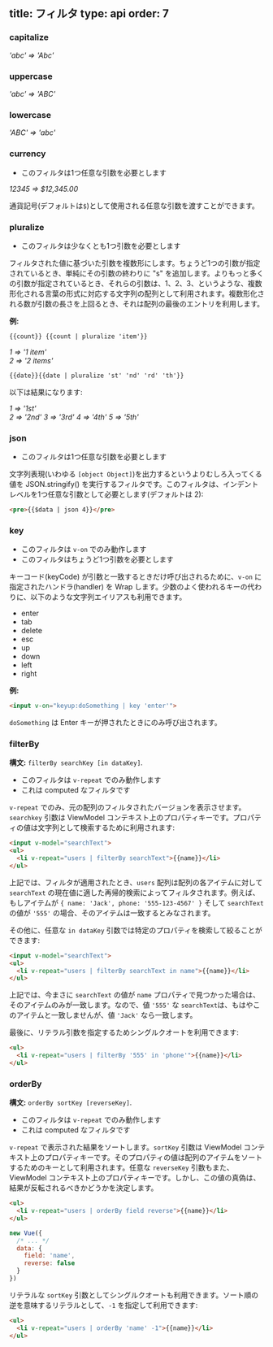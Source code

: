 title: フィルタ
type: api
order: 7
---

### capitalize

*'abc' => 'Abc'*

### uppercase

*'abc' => 'ABC'*

### lowercase

*'ABC' => 'abc'*

### currency

- このフィルタは1つ任意な引数を必要とします

*12345 => $12,345.00*

通貨記号(デフォルトは`$`)として使用される任意な引数を渡すことができます。

### pluralize

- このフィルタは少なくとも1つ引数を必要とします

フィルタされた値に基づいた引数を複数形にします。ちょうど1つの引数が指定されているとき、単純にその引数の終わりに "s" を追加します。よりもっと多くの引数が指定されているとき、それらの引数は、1、2、3、というような、複数形化される言葉の形式に対応する文字列の配列として利用されます。複数形化される数が引数の長さを上回るとき、それは配列の最後のエントリを利用します。

**例:**

``` html
{{count}} {{count | pluralize 'item'}}
```

*1 => '1 item'*  
*2 => '2 items'*

``` html
{{date}}{{date | pluralize 'st' 'nd' 'rd' 'th'}}
```

以下は結果になります:

*1 => '1st'*  
*2 => '2nd'*
*3 => '3rd'*
*4 => '4th'*
*5 => '5th'*

### json

- このフィルタは1つ任意な引数を必要とします

文字列表現(いわゆる `[object Object]`)を出力するというよりむしろ入ってくる値を JSON.stringify() を実行するフィルタです。このフィルタは、インデントレベルを1つ任意な引数として必要とします(デフォルトは 2):

``` html
<pre>{{$data | json 4}}</pre>
```

### key

- このフィルタは `v-on` でのみ動作します
- このフィルタはちょうど1つ引数を必要とします

キーコード(keyCode) が引数と一致するときだけ呼び出されるために、`v-on` に指定されたハンドラ(handler) を Wrap します。少数のよく使われるキーの代わりに、以下のような文字列エイリアスも利用できます。

- enter
- tab
- delete
- esc
- up
- down
- left
- right

**例:**

``` html
<input v-on="keyup:doSomething | key 'enter'">
```

`doSomething` は Enter キーが押されたときにのみ呼び出されます。

### filterBy

**構文:** `filterBy searchKey [in dataKey]`.

- このフィルタは `v-repeat` でのみ動作します
- これは computed なフィルタです

`v-repeat` でのみ、元の配列のフィルタされたバージョンを表示させます。`searchkey` 引数は ViewModel コンテキスト上のプロパティキーです。プロパティの値は文字列として検索するために利用されます:

``` html
<input v-model="searchText">
<ul>
  <li v-repeat="users | filterBy searchText">{{name}}</li>
</ul>
```

上記では、フィルタが適用されたとき、`users` 配列は配列の各アイテムに対して `searchText` の現在値に適した再帰的検索によってフィルタされます。例えば、もしアイテムが `{ name: 'Jack', phone: '555-123-4567' }` そして `searchText` の値が `'555'` の場合、そのアイテムは一致するとみなされます。

その他に、任意な `in dataKey` 引数では特定のプロパティを検索して絞ることができます:

``` html
<input v-model="searchText">
<ul>
  <li v-repeat="users | filterBy searchText in name">{{name}}</li>
</ul>
```

上記では、今まさに `searchText` の値が `name` プロパティで見つかった場合は、そのアイテムのみが一致します。なので、値 `'555'` な `searchText`は、もはやこのアイテムと一致しませんが、値 `'Jack'` なら一致します。

最後に、リテラル引数を指定するためシングルクオートを利用できます:

``` html
<ul>
  <li v-repeat="users | filterBy '555' in 'phone'">{{name}}</li>
</ul>
```

### orderBy

**構文:** `orderBy sortKey [reverseKey]`.

- このフィルタは `v-repeat` でのみ動作します
- これは computed なフィルタです

`v-repeat` で表示された結果をソートします。`sortKey` 引数は ViewModel コンテキスト上のプロパティキーです。そのプロパティの値は配列のアイテムをソートするためのキーとして利用されます。任意な `reverseKey` 引数もまた、ViewModel コンテキスト上のプロパティキーです。しかし、この値の真偽は、結果が反転されるべきかどうかを決定します。

``` html
<ul>
  <li v-repeat="users | orderBy field reverse">{{name}}</li>
</ul>
```

``` js
new Vue({
  /* ... */
  data: {
    field: 'name',
    reverse: false
  }
})
```

リテラルな `sortKey` 引数としてシングルクオートも利用できます。ソート順の逆を意味するリテラルとして、`-1` を指定して利用できます:

``` html
<ul>
  <li v-repeat="users | orderBy 'name' -1">{{name}}</li>
</ul>
```
